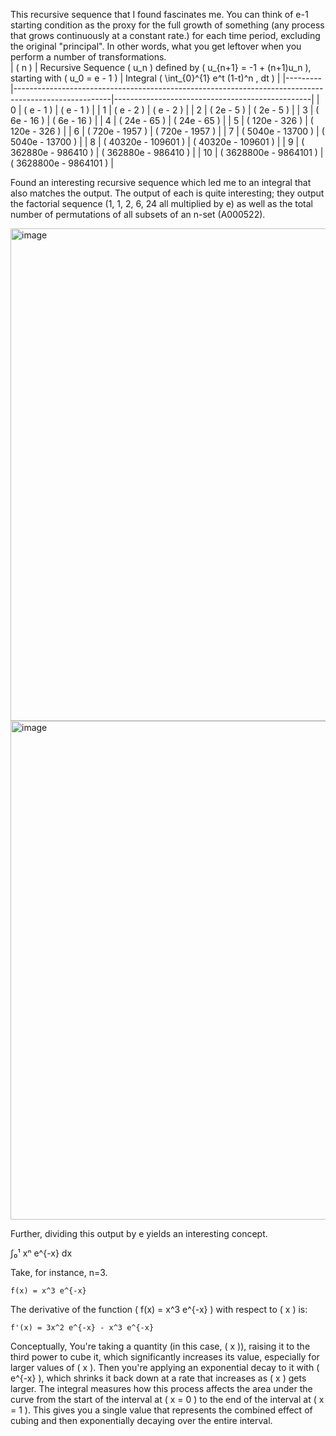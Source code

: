 This recursive sequence that I found fascinates me.  You can think of e-1 starting condition as the  proxy for the full growth of something (any process that grows continuously at a constant rate.) for each time period, excluding the original "principal". In other words, what you get leftover when you perform a number of transformations.  
| \( n \) | Recursive Sequence \( u_n \) defined by \( u_{n+1} = -1 + (n+1)u_n \), starting with \( u_0 = e - 1 \) | Integral \( \int_{0}^{1} e^t (1-t)^n \, dt \) |
|---------|------------------------------------------------------------------------------------------------------|-------------------------------------------------|
| 0       | \( e - 1 \)                                                                                         | \( e - 1 \)                                     |
| 1       | \( e - 2 \)                                                                                         | \( e - 2 \)                                     |
| 2       | \( 2e - 5 \)                                                                                        | \( 2e - 5 \)                                    |
| 3       | \( 6e - 16 \)                                                                                       | \( 6e - 16 \)                                   |
| 4       | \( 24e - 65 \)                                                                                      | \( 24e - 65 \)                                  |
| 5       | \( 120e - 326 \)                                                                                    | \( 120e - 326 \)                                |
| 6       | \( 720e - 1957 \)                                                                                   | \( 720e - 1957 \)                               |
| 7       | \( 5040e - 13700 \)                                                                                 | \( 5040e - 13700 \)                             |
| 8       | \( 40320e - 109601 \)                                                                               | \( 40320e - 109601 \)                           |
| 9       | \( 362880e - 986410 \)                                                                              | \( 362880e - 986410 \)                          |
| 10      | \( 3628800e - 9864101 \)                                                                            | \( 3628800e - 9864101 \)                        |


Found an interesting recursive sequence which led me to an integral that also matches the output. The output of each is quite interesting; they output the factorial sequence (1, 1, 2, 6, 24 all multiplied by e) as well as the total number of permutations of all subsets of an n-set (A000522).

<img width="788" alt="image" src="https://github.com/jconorgrogan/Interesting-Combinatorial-Integral-equivalence-/assets/130090573/da135b75-0681-4d4f-b26b-12bba18f3a9e">

<img width="798" alt="image" src="https://github.com/jconorgrogan/Interesting-Combinatorial-Integral-equivalence-/assets/130090573/9488abd3-9778-4901-b758-983b53342996">

Further, dividing this output by e yields an interesting concept. 

∫₀¹ xⁿ e^{-x} dx


Take, for instance, n=3. 

`f(x) = x^3 e^{-x}`

The derivative of the function \( f(x) = x^3 e^{-x} \) with respect to \( x \) is:

`f'(x) = 3x^2 e^{-x} - x^3 e^{-x}`

Conceptually, You're taking a quantity (in this case, \( x \)), raising it to the third power to cube it, which significantly increases its value, especially for larger values of \( x \). Then you're applying an exponential decay to it with \( e^{-x} \), which shrinks it back down at a rate that increases as \( x \) gets larger. The integral measures how this process affects the area under the curve from the start of the interval at \( x = 0 \) to the end of the interval at \( x = 1 \). This gives you a single value that represents the combined effect of cubing and then exponentially decaying over the entire interval.
